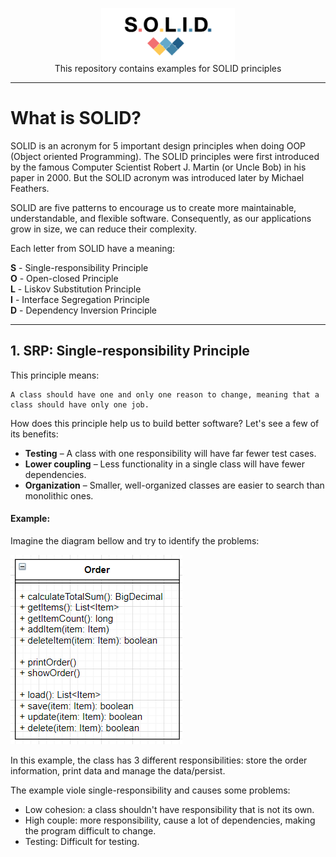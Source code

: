 <p align="center">
      <img height=85 src="images/solid-image.png">
    <br>This repository contains examples for SOLID principles
</p>

---
# What is SOLID?

SOLID is an acronym for 5 important design principles when doing OOP (Object oriented Programming). The SOLID principles were first introduced by the famous Computer Scientist Robert J. Martin (or Uncle Bob) in his paper in 2000. But the SOLID acronym was introduced later by Michael Feathers.

SOLID are five patterns to encourage us to create more maintainable, understandable, and flexible software. Consequently, as our applications grow in size, we can reduce their complexity.

Each letter from SOLID have a meaning:

<strong>S</strong> - Single-responsibility Principle </br>
<strong>O</strong> - Open-closed Principle </br>
<strong>L</strong> - Liskov Substitution Principle </br>
<strong>I</strong> - Interface Segregation Principle </br>
<strong>D</strong> - Dependency Inversion Principle </br>

---
## 1. SRP: Single-responsibility Principle

This principle means:
```
A class should have one and only one reason to change, meaning that a class should have only one job.
```

How does this principle help us to build better software? Let's see a few of its benefits:

* <strong>Testing</strong> – A class with one responsibility will have far fewer test cases.
* <strong>Lower coupling</strong> – Less functionality in a single class will have fewer dependencies.
* <strong>Organization</strong> – Smaller, well-organized classes are easier to search than monolithic ones.

#### Example:

Imagine the diagram bellow and try to identify the problems:

<img src="diagrams/srp-before.png" />

In this example, the class has 3 different responsibilities: store the order information, print data and manage the data/persist.

The example viole single-responsibility and causes some problems:
* Low cohesion: a class shouldn't have responsibility that is not its own.
* High couple: more responsibility, cause a lot of dependencies, making the program difficult to change.
* Testing: Difficult for testing.